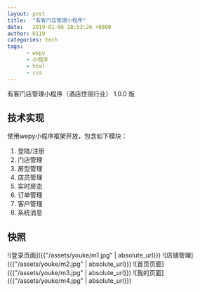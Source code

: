 ```yaml
---
layout: post
title:  "有客门店管理小程序"
date:   2019-01-06 18:53:26 +0800
author: D119
categories: tech
tags:
      - wepy
      - 小程序
      - html
      - css
---
```


有客门店管理小程序（酒店住宿行业） 1.0.0 版

## 技术实现

使用wepy小程序框架开放，包含如下模块：

1. 登陆/注册
2. 门店管理
3. 房型管理
4. 店员管理
5. 实时房态
6. 订单管理
7. 客户管理
8. 系统消息


## 快照

![登录页面]({{"/assets/youke/m1.jpg" | absolute_url}})
![店铺管理]({{"/assets/youke/m2.jpg" | absolute_url}})
![首页页面]({{"/assets/youke/m3.jpg" | absolute_url}})
![我的页面]({{"/assets/youke/m4.jpg" | absolute_url}})